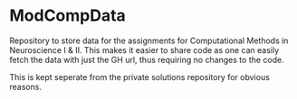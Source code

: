# ModCompData

Repository to store data for the assignments for Computational Methods in Neuroscience I & II. This makes it easier to share code as one can easily fetch the data with just the GH url, thus requiring no changes to the code.

This is kept seperate from the private solutions repository for obvious reasons.
